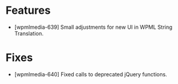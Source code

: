 # Features
* [wpmlmedia-639] Small adjustments for new UI in WPML String Translation.

# Fixes
* [wpmlmedia-640] Fixed calls to deprecated jQuery functions.